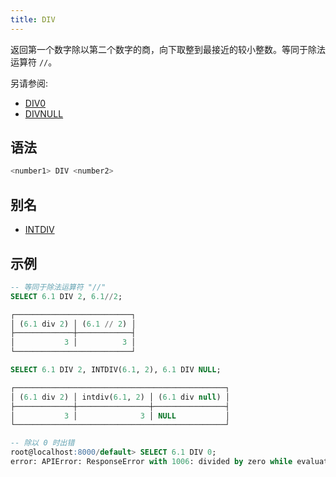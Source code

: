 ```yaml
---
title: DIV
---
```


返回第一个数字除以第二个数字的商，向下取整到最接近的较小整数。等同于除法运算符 `//`。

另请参阅: 

- [DIV0](div0.md)
- [DIVNULL](divnull.md)

## 语法

```sql
<number1> DIV <number2>
```

## 别名

- [INTDIV](intdiv.md)

## 示例

```sql
-- 等同于除法运算符 "//"
SELECT 6.1 DIV 2, 6.1//2;

┌──────────────────────────┐
│ (6.1 div 2) │ (6.1 // 2) │
├─────────────┼────────────┤
│           3 │          3 │
└──────────────────────────┘

SELECT 6.1 DIV 2, INTDIV(6.1, 2), 6.1 DIV NULL;

┌───────────────────────────────────────────────┐
│ (6.1 div 2) │ intdiv(6.1, 2) │ (6.1 div null) │
├─────────────┼────────────────┼────────────────┤
│           3 │              3 │ NULL           │
└───────────────────────────────────────────────┘

-- 除以 0 时出错
root@localhost:8000/default> SELECT 6.1 DIV 0;
error: APIError: ResponseError with 1006: divided by zero while evaluating function `div(6.1, 0)`
```